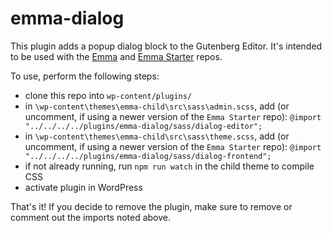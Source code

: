 # emma-dialog

This plugin adds a popup dialog block to the Gutenberg Editor. It's intended to be used with the [Emma](https://github.com/pressden/emma) and [Emma Starter](https://github.com/pressden/emma-starter) repos.

To use, perform the following steps:
* clone this repo into `wp-content/plugins/`
* in `\wp-content\themes\emma-child\src\sass\admin.scss`, add (or uncomment, if using a newer version of the `Emma Starter` repo): `@import "../../../../plugins/emma-dialog/sass/dialog-editor";`
* in `\wp-content\themes\emma-child\src\sass\theme.scss`, add (or uncomment, if using a newer version of the `Emma Starter` repo): `@import "../../../../plugins/emma-dialog/sass/dialog-frontend";`
* if not already running, run `npm run watch` in the child theme to compile CSS
* activate plugin in WordPress

That's it! If you decide to remove the plugin, make sure to remove or comment out the imports noted above.
